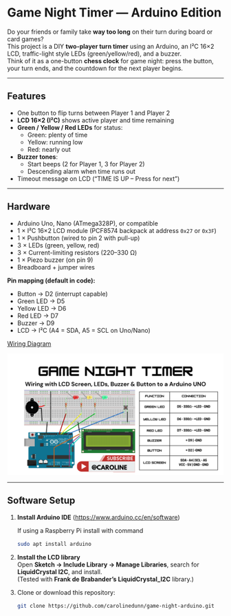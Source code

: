 # Game Night Timer — Arduino Edition

Do your friends or family take **way too long** on their turn during board or card games?  
This project is a DIY **two-player turn timer** using an Arduino, an I²C 16×2 LCD, traffic-light style LEDs (green/yellow/red), and a buzzer.  
Think of it as a one-button **chess clock** for game night: press the button, your turn ends, and the countdown for the next player begins.

---

## Features
- One button to flip turns between Player 1 and Player 2
- **LCD 16×2 (I²C)** shows active player and time remaining
- **Green / Yellow / Red LEDs** for status:
  - Green: plenty of time
  - Yellow: running low
  - Red: nearly out
- **Buzzer tones**:
  - Start beeps (2 for Player 1, 3 for Player 2)
  - Descending alarm when time runs out
- Timeout message on LCD (“TIME IS UP – Press for next”)

---

## Hardware

- Arduino Uno, Nano (ATmega328P), or compatible
- 1 × I²C 16×2 LCD module (PCF8574 backpack at address `0x27` or `0x3F`)
- 1 × Pushbutton (wired to pin 2 with pull-up)
- 3 × LEDs (green, yellow, red)
- 3 × Current-limiting resistors (220–330 Ω)
- 1 × Piezo buzzer (on pin 9)
- Breadboard + jumper wires

**Pin mapping (default in code):**
- Button → D2 (interrupt capable)
- Green LED → D5
- Yellow LED → D6
- Red LED → D7
- Buzzer → D9
- LCD → I²C (A4 = SDA, A5 = SCL on Uno/Nano)

[Wiring Diagram](Arduino.png)

<img src="Arduino.png" alt="Wiring diagram: Arduino UNO, LEDs, button, buzzer" width="720"/>

---

## Software Setup

1. **Install Arduino IDE** (https://www.arduino.cc/en/software)

   If using a Raspberry Pi install with command
   ```bash
   sudo apt install arduino
   ```
3. **Install the LCD library**  
   Open **Sketch → Include Library → Manage Libraries**, search for **LiquidCrystal I2C**, and install.  
   (Tested with **Frank de Brabander’s LiquidCrystal_I2C** library.)
4. Clone or download this repository:
   ```bash
   git clone https://github.com/carolinedunn/game-night-arduino.git
   ```
